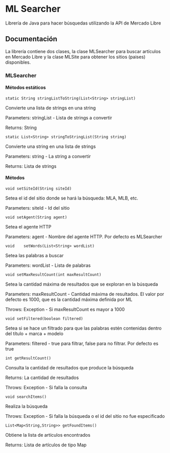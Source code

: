 # ML Searcher

Librería de Java para hacer búsquedas utilizando la API de Mercado Libre

## Documentación

La librería contiene dos clases, la clase MLSearcher para buscar artículos en Mercado Libre y la clase MLSite para obtener los sitios (paises) disponibles.

### MLSearcher

#### Métodos estáticos

```
static String stringListToString(List<String> stringList)
```
Convierte una lista de strings en una string

Parameters: stringList - Lista de strings a convertir

Returns: String

```
static List<String> stringToStringList(String string)
```
Convierte una string en una lista de strings

Parameters: string - La string a convertir

Returns: Lista de strings

#### Métodos

```
void setSiteId(String siteId)
```
Setea el id del sitio donde se hará la búsqueda: MLA, MLB, etc.

Parameters: siteId - Id del sitio

```
void setAgent(String agent)
```
Setea el agente HTTP

Parameters: agent - Nombre del agente HTTP. Por defecto es MLSearcher

```
void 	setWords(List<String> wordList) 	
```
Setea las palabras a buscar

Parameters: wordList - Lista de palabras

```
void setMaxResultCount(int maxResultCount)
```
Setea la cantidad máxima de resultados que se exploran en la búsqueda

Parameters: maxResultCount - Cantidad máxima de resultados. El valor por defecto es 1000, que es la cantidad máxima definida por ML

Throws: Exception - Si maxResultCount es mayor a 1000

```
void setFiltered(boolean filtered)
```
Setea si se hace un filtrado para que las palabras estén contenidas dentro del título + marca + modelo

Parameters: filtered - true para filtrar, false para no filtrar. Por defecto es true

```
int getResultCount()
```
Consulta la cantidad de resultados que produce la búsqueda

Returns: La cantidad de resultados

Throws: Exception - Si falla la consulta
    
```
void searchItems()
```
Realiza la búsqueda

Throws: Exception - Si falla la búsqueda o el id del sitio no fue especificado

```
List<Map<String,String>> getFoundItems()
```
Obtiene la lista de artículos encontrados

Returns: Lista de artículos de tipo Map
